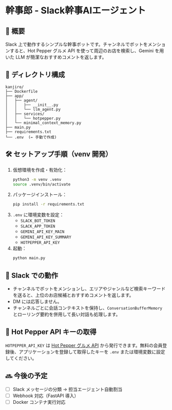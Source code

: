 # 幹事郎 - Slack幹事AIエージェント

## 📌 概要
Slack 上で動作するシンプルな幹事ボットです。チャンネルでボットをメンションすると、Hot Pepper グルメ API を使って周辺のお店を検索し、Gemini を用いた LLM が簡潔なおすすめコメントを返します。

## 📁 ディレクトリ構成
```
kanjiro/
├── Dockerfile
├── app/
│   ├── agent/
│   │   ├── __init__.py
│   │   └── llm_agent.py
│   ├── services/
│   │   └── hotpepper.py
│   └── minimal_context_memory.py
├── main.py
├── requirements.txt
└── .env  (← 手動で作成)
```

## 🛠 セットアップ手順（venv 開発）
1. 仮想環境を作成・有効化：
   ```bash
   python3 -m venv .venv
   source .venv/bin/activate
   ```
2. パッケージインストール：
   ```bash
   pip install -r requirements.txt
   ```
3. `.env` に環境変数を設定：
    - `SLACK_BOT_TOKEN`
    - `SLACK_APP_TOKEN`
    - `GEMINI_API_KEY_MAIN`
    - `GEMINI_API_KEY_SUMMARY`
    - `HOTPEPPER_API_KEY`
4. 起動：
   ```bash
   python main.py
   ```

## 💬 Slack での動作
- チャンネルでボットをメンションし、エリアやジャンルなど検索キーワードを送ると、上位のお店候補とおすすめコメントを返します。
- DM には応答しません。
- チャンネルごとに会話コンテキストを保持し、`ConversationBufferMemory` とローリング要約を併用して長い対話も処理します。

## 🔌 Hot Pepper API キーの取得
`HOTPEPPER_API_KEY` は [Hot Pepper グルメ API](https://webservice.recruit.co.jp/) から発行できます。無料の会員登録後、アプリケーションを登録して取得したキーを `.env` または環境変数に設定してください。

## 🔜 今後の予定
- [ ] Slack メッセージの分類 → 担当エージェント自動割当
- [ ] Webhook 対応（FastAPI 導入）
- [ ] Docker コンテナ実行対応

